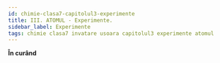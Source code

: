```yaml
---
id: chimie-clasa7-capitolul3-experimente
title: III. ATOMUL - Experimente.
sidebar_label: Experimente
tags: chimie clasa7 invatare usoara capitolul3 experimente atomul
---
```


**În curând**